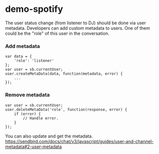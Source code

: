 # demo-spotify

The user status change (from listener to DJ) should be done via user metadata.
Developers can add custom metadata to users. One of them could be the "role" of this user in the conversation.

### Add metadata
```
var data = {
    'role': 'listener'
};
var user = sb.currentUser;
user.createMetaData(data, function(metadata, error) {
    ...
});
```

### Remove metadata
```
var user = sb.currentUser;
user.deleteMetaData('role', function(response, error) {
    if (error) {
        // Handle error.
    }
});
```

You can also update and get the metadata.
https://sendbird.com/docs/chat/v3/javascript/guides/user-and-channel-metadata#2-user-metadata



